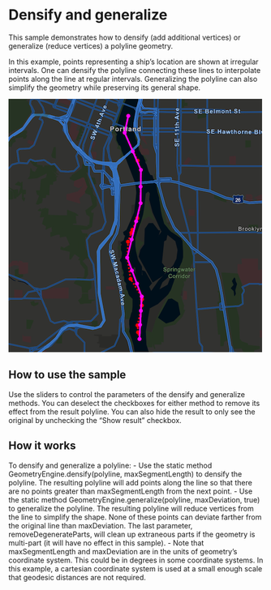 # Densify and generalize

This sample demonstrates how to densify (add additional vertices) or
generalize (reduce vertices) a polyline geometry.

In this example, points representing a ship’s location are shown at
irregular intervals. One can densify the polyline connecting these lines
to interpolate points along the line at regular intervals. Generalizing
the polyline can also simplify the geometry while preserving its general
shape.

![](screenshot.png)

## How to use the sample

Use the sliders to control the parameters of the densify and generalize
methods. You can deselect the checkboxes for either method to remove its
effect from the result polyline. You can also hide the result to only
see the original by unchecking the “Show result” checkbox.

## How it works

To densify and generalize a polyline: - Use the static method
GeometryEngine.densify(polyline, maxSegmentLength) to densify the
polyline. The resulting polyline will add points along the line so that
there are no points greater than maxSegmentLength from the next point. -
Use the static method GeometryEngine.generalize(polyline, maxDeviation,
true) to generalize the polyline. The resulting polyline will reduce
vertices from the line to simplify the shape. None of these points can
deviate farther from the original line than maxDeviation. The last
parameter, removeDegenerateParts, will clean up extraneous parts if the
geometry is multi-part (it will have no effect in this sample). - Note
that maxSegmentLength and maxDeviation are in the units of geometry’s
coordinate system. This could be in degrees in some coordinate systems.
In this example, a cartesian coordinate system is used at a small enough
scale that geodesic distances are not required.
